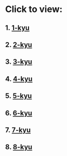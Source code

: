 # Click to view:

## 1. <a href="https://github.com/wetresfall/codewars/tree/main/JavaScript/1-kyu">1-kyu</a>
## 2. <a href="https://github.com/wetresfall/codewars/tree/main/JavaScript/2-kyu">2-kyu</a>
## 3. <a href="https://github.com/wetresfall/codewars/tree/main/JavaScript/3-kyu">3-kyu</a>
## 4. <a href="https://github.com/wetresfall/codewars/tree/main/JavaScript/4-kyu">4-kyu</a>
## 5. <a href="https://github.com/wetresfall/codewars/tree/main/JavaScript/5-kyu">5-kyu</a>
## 6. <a href="https://github.com/wetresfall/codewars/tree/main/JavaScript/6-kyu">6-kyu</a>
## 7. <a href="https://github.com/wetresfall/codewars/tree/main/JavaScript/7-kyu">7-kyu</a>
## 8. <a href="https://github.com/wetresfall/codewars/tree/main/JavaScript/8-kyu">8-kyu</a>
